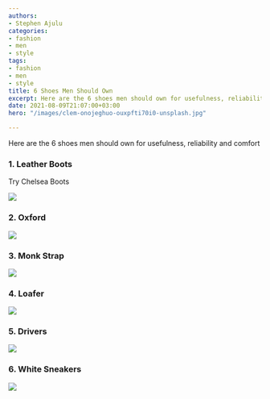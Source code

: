 ```yaml
---
authors:
- Stephen Ajulu
categories:
- fashion
- men
- style
tags:
- fashion
- men
- style
title: 6 Shoes Men Should Own
excerpt: Here are the 6 shoes men should own for usefulness, reliability and comfort
date: 2021-08-09T21:07:00+03:00
hero: "/images/clem-onojeghuo-ouxpfti70i0-unsplash.jpg"

---
```

Here are the 6 shoes men should own for usefulness, reliability and comfort

### 1. Leather Boots

Try Chelsea Boots

![](/images/5f6a678def332b0028c11a11.jpeg)

### 2. Oxford

![](/images/gettyimages-501320976-57bb1d4e5f9b58cdfde42aec.jpg)

### 3. Monk Strap

![](/images/59de25db92406c9d018b5b90.jpeg)

### 4. Loafer

![](/images/gucci-best-loafers-men-shoes-luxe-digital.jpg)

### 5. Drivers

![](/images/drivers-top-tods3.jpg)

### 6. White Sneakers

![](/images/60eefb33a8d8c00019b031be.jpeg)
